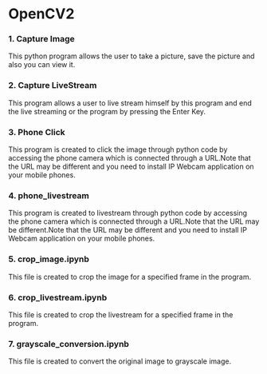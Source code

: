 # OpenCV2

### __1.__ Capture Image 
This python program allows the user to take a picture, save the picture and also you can view it.  

### __2.__ Capture LiveStream
This program allows a user to live stream himself by this program and end the live streaming or the program by pressing the Enter Key.   

### __3.__ Phone Click
This program is created to click the image through python code by accessing the phone camera which is connected through a URL.Note that the URL may be different and you need to install IP Webcam application on your mobile phones.

### __4.__ phone_livestream
This program is created to livestream through python code by accessing the phone camera which is connected through a URL.Note that the URL may be different.Note that the URL may be different and you need to install IP Webcam application on your mobile phones.
  
### __5.__ crop_image.ipynb
This file is created to crop the image for a specified frame in the program.  
  
### __6.__ crop_livestream.ipynb  
This file is created to crop the livestream for a specified frame in the program.  

### __7.__ grayscale_conversion.ipynb  
This file is created to convert the original image to grayscale image.  
